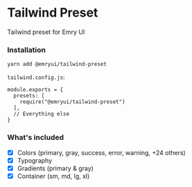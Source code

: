 # Tailwind Preset
Tailwind preset for Emry UI

### Installation

```
yarn add @emryui/tailwind-preset
```

`tailwind.config.js`:
```
module.exports = {
  presets: [
    require("@emryui/tailwind-preset")
  ],
  // Everything else
}
```

### What's included
- [x] Colors (primary, gray, success, error, warning, +24 others)
- [x] Typography
- [x] Gradients (primary & gray)
- [x] Container (sm, md, lg, xl)
